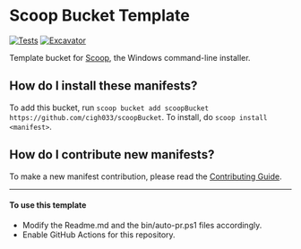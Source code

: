# Scoop Bucket Template

<!-- Uncomment the following line after replacing placeholders -->

[![Tests](https://github.com/cigh033/scoopBucket/actions/workflows/ci.yml/badge.svg)](https://github.com/cigh033/scoopBucket/actions/workflows/ci.yml) [![Excavator](https://github.com/cigh033/scoopBucket/actions/workflows/excavator.yml/badge.svg)](https://github.com/cigh033/scoopBucket/actions/workflows/excavator.yml)

Template bucket for [Scoop](https://scoop.sh), the Windows command-line installer.

## How do I install these manifests?

To add this bucket, run `scoop bucket add scoopBucket https://github.com/cigh033/scoopBucket`. To install, do `scoop install <manifest>`.

## How do I contribute new manifests?

To make a new manifest contribution, please read the [Contributing Guide](https://github.com/ScoopInstaller/.github/blob/main/.github/CONTRIBUTING.md).

---

#### To use this template

-   Modify the Readme.md and the bin/auto-pr.ps1 files accordingly.
-   Enable GitHub Actions for this repository.
